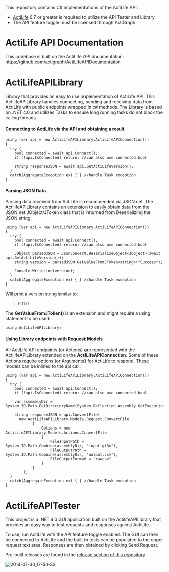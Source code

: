 This repository contains C# implementations of the ActiLife API.

* [ActiLife](http://actigraphcorp.com/actilife) 6.7 or greater is required to utilize the API Tester and Library.
* The API feature toggle must be licensed through ActiGraph.

ActiLife API Documentation
==========================
This codebase is built on the ActiLife API documentation: https://github.com/actigraph/ActiLifeAPIDocumentation

ActiLifeAPILibrary
==================
Library that provides an easy to use implementation of ActiLife API.  This ActilifeAPILibrary handles connecting, sending and receiving data from ActiLife with public endpoints wrapped in c# methods.  The Library is based on .NET 4.0 and utilizes Tasks to ensure long running tasks do not block the calling threads.

#### Connecting to ActiLife via the API and obtaining a result


```
using (var api = new ActiLifeAPILibrary.ActiLifeAPIConnection())
{
  try {
    bool connected = await api.Connect();
    if (!api.IsConnected) return; //can also use connected bool
      
    string responseJSON = await api.GetActiLifeVersion();
  }
  catch(AggregateException ex) { } //handle Task exception
}
```

#### Parsing JSON Data

Parsing data received from ActiLife is recommended via JSON.net.  The ActilifeAPILibrary contains an extension to easily obtain data from the JSON.net JObject/JToken class that is returned from Deserializing the JSON string:

```
using (var api = new ActiLifeAPILibrary.ActiLifeAPIConnection())
{
  try {
    bool connected = await api.Connect();
    if (!api.IsConnected) return; //can also use connected bool
    
    JObject parsedJSON = JsonConvert.DeserializeObject<JObject>(await api.GetActiLifeVersion());
    string version = parsedJSON.GetValueFromJToken<string>("Success");
      
    Console.WriteLine(version);
  }
  catch(AggregateException ex) { } //handle Task exception
}
```

Will print a version string similar to:

> 6.11.0

The **GetValueFromJToken()** is an extension and might require a using statement to be used:

```
using ActiLifeAPILibrary;
```

#### Using Library endpoints with Request Models

All ActiLife API endpoints (or Actions) are represented with the ActilifeAPILibrary extended on the **ActiLifeAPIConnection**.  Some of these Actions require options (or Arguments) for ActiLife to respond.  These models can be inlined to the api call:

```
using (var api = new ActiLifeAPILibrary.ActiLifeAPIConnection())
{
  try {
    bool connected = await api.Connect();
    if (!api.IsConnected) return; //can also use connected bool
    
    var assemblyDir = System.IO.Path.GetDirectoryName(System.Reflection.Assembly.GetExecutingAssembly().Location);
    
    string responseJSON = api.ConvertFile(
      new ActiLifeAPILibrary.Models.Request.ConvertFile
			{
				Options = new ActiLifeAPILibrary.Models.Actions.ConvertFile
				{
					FileInputPath = System.IO.Path.Combine(assemblyDir, "input.gt3x"),
					FileOutputPath = System.IO.Path.Combine(assemblyDir, "output.csv"),
					FileOutputFormat = "rawcsv"
				}
			}
		);
  }
  catch(AggregateException ex) { } //handle Task exception
}
```

ActiLifeAPITester
=================
This project is a .NET 4.0 GUI application built on the ActilifeAPILibrary that provides an easy way to test requests and responses against ActiLife. 

To use, run ActiLife with the API feature toggle enabled. The GUI can then be connected to ActiLife and the built in tests can be populated to the upper request text area. Responses are then obtained by clicking Send Request.

Pre-built releases are found in the [release section of this repository](https://github.com/actigraph/ActiLifeAPIDemoCSharp/releases)

![2014-07-30_17-50-33](https://cloud.githubusercontent.com/assets/92913/3757691/1e56f114-183c-11e4-852f-f11bf0b1071b.png)
